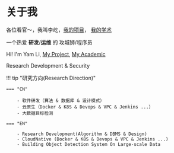 # 关于我

各位看官～，我叫李屹，[我的项目](project.md)， [我的学术](academic.md)

一个热爱 **研发**/**运维** 的 攻城狮/程序员

Hi! I'm Yam Li, [My Project](project.md), [My Academic](academic.md)

Research Development & Security

!!! tip "研究方向(Research Direction)"
    
    === "CN"

        - 软件研发（算法 & 数据库 & 设计模式）
        - 云原生（Docker & K8S & Devops & VPC & Jenkins ...）
        - 大数据目标检测

    === "EN"

        - Research Development(Algorithm & DBMS & Design)
        - CloudNative (Docker & K8S & Devops & VPC & Jenkins ...)
        - Building Object Detection System On Large-scale Data







